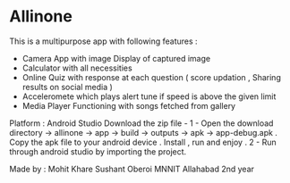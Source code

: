# Allinone
This is a multipurpose app with following features :
- Camera App with image Display of captured image 
- Calculator with all necessities
- Online Quiz with response at each question ( score updation , Sharing results on social media )
- Acceleromete which plays alert tune if speed is above the given limit 
- Media Player Functioning with songs fetched from gallery 

Platform : Android Studio
Download the zip file - 1 - Open the download directory -> allinone -> app -> build -> outputs -> apk -> app-debug.apk . Copy the apk file to your android device . Install , run and enjoy . 2 - Run through android studio by importing the project.

Made by :
Mohit Khare
Sushant Oberoi 
MNNIT Allahabad 2nd year 
